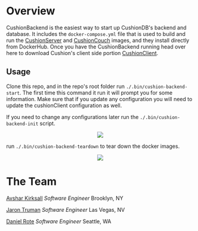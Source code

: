 # Overview

CushionBackend is the easiest way to start up CushionDB's backend and database. It includes the `docker-compose.yml` file that is used to build and run the [CushionServer](https://github.com/CushionDB/CushionServer) and [CushionCouch](https://github.com/CushionDB/CushionCouchDocker) images, and they install directly from DockerHub. Once you have the CushionBackend running head over here to download Cushion's client side portion  [CushionClient](https://github.com/CushionDB/CushionClient).

## Usage

Clone this repo, and in the repo's root folder run `./.bin/cushion-backend-start`. The first time this command it run it will prompt you for some information. Make sure that if you update any configuration you will need to update the cushionClient configuration as well.

If you need to change any configurations later run the `./.bin/cushion-backend-init` script.

<p align="center"><img src="https://cushiondb.github.io/img/cushion-backend-init.gif"></p>

run `./.bin/cushion-backend-teardown` to tear down the docker images.

<p align="center"><img src="https://cushiondb.github.io/img/cushion-backend-start.gif"></p>

# The Team

[Avshar Kirksall]() *Software Engineer* Brooklyn, NY

[Jaron Truman]() *Software Engineer* Las Vegas, NV

[Daniel Rote](https://drote.github.io) *Software Engineer* Seattle, WA

